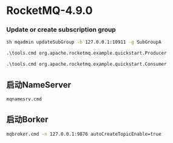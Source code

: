 # RocketMQ-4.9.0

### Update or create subscription group
```bat
sh mqadmin updateSubGroup -b 127.0.0.1:10911 -g SubGroupA
```

```bat
.\tools.cmd org.apache.rocketmq.example.quickstart.Producer
```

```bat
.\tools.cmd org.apache.rocketmq.example.quickstart.Consumer
```

## 启动NameServer

```bat
mqnamesrv.cmd
```



## 启动Borker

```bat
mqbroker.cmd -n 127.0.0.1:9876 autoCreateTopicEnable=true
```